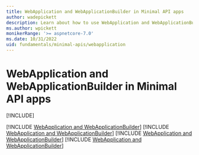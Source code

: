 ```yaml
---
title: WebApplication and WebApplicationBuilder in Minimal API apps
author: wadepickett
description: Learn about how to use WebApplication and WebApplicationBuilder.
ms.author: wpickett
monikerRange: '>= aspnetcore-7.0'
ms.date: 10/31/2022
uid: fundamentals/minimal-apis/webapplication
---
```


# WebApplication and WebApplicationBuilder in Minimal API apps

[!INCLUDE[](~/includes/not-latest-version.md)]

[!INCLUDE [WebApplication and WebApplicationBuilder](~/fundamentals/minimal-apis/includes/webapplication7.md)]
[!INCLUDE [WebApplication and WebApplicationBuilder](~/fundamentals/minimal-apis/includes/webapplication8.md)]
[!INCLUDE [WebApplication and WebApplicationBuilder](~/fundamentals/minimal-apis/includes/webapplication9.md)]
[!INCLUDE [WebApplication and WebApplicationBuilder](~/fundamentals/minimal-apis/includes/webapplication10.md)]
